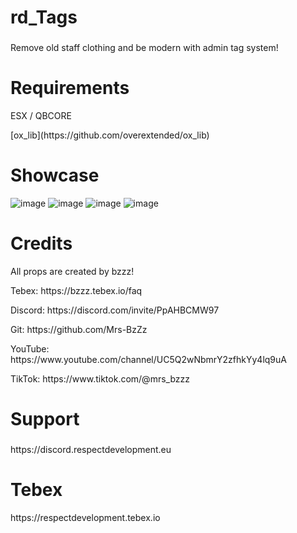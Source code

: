 

<h1>rd_Tags</h1>

###
<p>Remove old staff clothing and be modern with admin tag system!</p>

<h1>Requirements</h1>

<p>ESX / QBCORE</p>
<p>[ox_lib](https://github.com/overextended/ox_lib)</p>


<h1>Showcase</h1>

![image](https://github.com/respectdevelopment/rd_Tags/assets/143709835/71edbcf5-17e4-491e-848c-b6661a6bd202)
![image](https://github.com/respectdevelopment/rd_Tags/assets/143709835/c09ed854-6574-4329-8ac4-7708d7f41c41)
![image](https://github.com/respectdevelopment/rd_Tags/assets/143709835/dcd8664e-0f20-452e-9b12-d850f5ace639)
![image](https://github.com/respectdevelopment/rd_Tags/assets/143709835/f4a40633-3c3d-4fe2-8f4a-aea6cd4638a8)


###

<h1>Credits</h1>

<p>All props are created by bzzz!</p>
<p>Tebex: https://bzzz.tebex.io/faq</p>
<p>Discord: https://discord.com/invite/PpAHBCMW97</p>
<p>Git: https://github.com/Mrs-BzZz</p>
<p>YouTube: https://www.youtube.com/channel/UC5Q2wNbmrY2zfhkYy4lq9uA</p>
<p>TikTok: https://www.tiktok.com/@mrs_bzzz</p>

<h1>Support</h1>

###

<p>https://discord.respectdevelopment.eu</p>

###

<h1>Tebex</h1>

<p>https://respectdevelopment.tebex.io</p>


